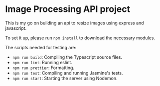 # Image Processing API project

This is my go on building an api to resize images using express and javascript.

To set it up, please run `npm install` to download the necessary modules.

The scripts needed for testing are:

- `npm run build`: Compiling the Typescript source files.
- `npm run lint`: Running eslint.
- `npm run prettier`: Formatting.
- `npm run test`: Compiling and running Jasmine's tests.
- `npm run start`: Starting the server using Nodemon.
